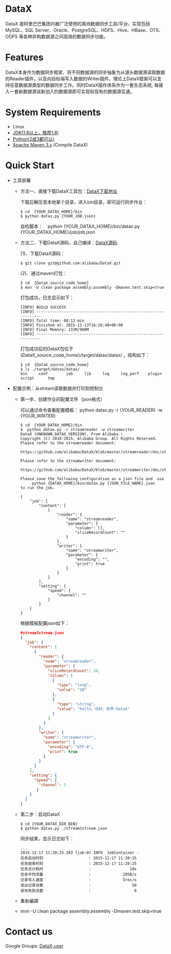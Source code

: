 # DataX

DataX 是阿里巴巴集团内被广泛使用的离线数据同步工具/平台，实现包括 MySQL、SQL Server、Oracle、PostgreSQL、HDFS、Hive、HBase、OTS、ODPS 等各种异构数据源之间高效的数据同步功能。

# Features

DataX本身作为数据同步框架，将不同数据源的同步抽象为从源头数据源读取数据的Reader插件，以及向目标端写入数据的Writer插件，理论上DataX框架可以支持任意数据源类型的数据同步工作。同时DataX插件体系作为一套生态系统, 每接入一套新数据源该新加入的数据源即可实现和现有的数据源互通。

# System Requirements

- Linux
- [JDK(1.8以上，推荐1.8) ](http://www.oracle.com/technetwork/cn/java/javase/downloads/index.html) 
- [Python(2或3都可以) ](https://www.python.org/downloads/)
- [Apache Maven 3.x](https://maven.apache.org/download.cgi) (Compile DataX)

# Quick Start

* 工具部署
  
  * 方法一、直接下载DataX工具包：[DataX下载地址](https://datax-opensource.oss-cn-hangzhou.aliyuncs.com/202309/datax.tar.gz)
    
    下载后解压至本地某个目录，进入bin目录，即可运行同步作业：
    
    ``` shell
    $ cd  {YOUR_DATAX_HOME}/bin
    $ python datax.py {YOUR_JOB.json}
    ```
    自检脚本：
    python {YOUR_DATAX_HOME}/bin/datax.py {YOUR_DATAX_HOME}/job/job.json
  * 方法二、下载DataX源码，自己编译：[DataX源码](https://github.com/alibaba/DataX)
    
    (1)、下载DataX源码：
    
    ``` shell
    $ git clone git@github.com:alibaba/DataX.git
    ```
    
    (2)、通过maven打包：
    
    ``` shell
    $ cd  {DataX_source_code_home}
    $ mvn -U clean package assembly:assembly -Dmaven.test.skip=true
    ```
    
    打包成功，日志显示如下：
    
    ``` 
    [INFO] BUILD SUCCESS
    [INFO] -----------------------------------------------------------------
    [INFO] Total time: 08:12 min
    [INFO] Finished at: 2015-12-13T16:26:48+08:00
    [INFO] Final Memory: 133M/960M
    [INFO] -----------------------------------------------------------------
    ```
    
    打包成功后的DataX包位于 {DataX_source_code_home}/target/datax/datax/ ，结构如下：
    
    ``` shell
    $ cd  {DataX_source_code_home}
    $ ls ./target/datax/datax/
    bin		conf		job		lib		log		log_perf	plugin		script		tmp
    ```


* 配置示例：从stream读取数据并打印到控制台
  
  * 第一步、创建作业的配置文件（json格式）
    
    可以通过命令查看配置模板： python datax.py -r {YOUR_READER} -w {YOUR_WRITER}
    
    ``` shell
    $ cd  {YOUR_DATAX_HOME}/bin
    $  python datax.py -r streamreader -w streamwriter
    DataX (UNKNOWN_DATAX_VERSION), From Alibaba !
    Copyright (C) 2010-2015, Alibaba Group. All Rights Reserved.
    Please refer to the streamreader document:
        https://github.com/alibaba/DataX/blob/master/streamreader/doc/streamreader.md 
    
    Please refer to the streamwriter document:
         https://github.com/alibaba/DataX/blob/master/streamwriter/doc/streamwriter.md 
     
    Please save the following configuration as a json file and  use
         python {DATAX_HOME}/bin/datax.py {JSON_FILE_NAME}.json 
    to run the job.
    
    {
        "job": {
            "content": [
                {
                    "reader": {
                        "name": "streamreader", 
                        "parameter": {
                            "column": [], 
                            "sliceRecordCount": ""
                        }
                    }, 
                    "writer": {
                        "name": "streamwriter", 
                        "parameter": {
                            "encoding": "", 
                            "print": true
                        }
                    }
                }
            ], 
            "setting": {
                "speed": {
                    "channel": ""
                }
            }
        }
    }
    ```
    
    根据模板配置json如下：
    
    ``` json
    #stream2stream.json
    {
      "job": {
        "content": [
          {
            "reader": {
              "name": "streamreader",
              "parameter": {
                "sliceRecordCount": 10,
                "column": [
                  {
                    "type": "long",
                    "value": "10"
                  },
                  {
                    "type": "string",
                    "value": "hello，你好，世界-DataX"
                  }
                ]
              }
            },
            "writer": {
              "name": "streamwriter",
              "parameter": {
                "encoding": "UTF-8",
                "print": true
              }
            }
          }
        ],
        "setting": {
          "speed": {
            "channel": 5
           }
        }
      }
    }
    ```
    
  * 第二步：启动DataX
    
    ``` shell
    $ cd {YOUR_DATAX_DIR_BIN}
    $ python datax.py ./stream2stream.json 
    ```
    
    同步结束，显示日志如下：
    
    ``` shell
    ...
    2015-12-17 11:20:25.263 [job-0] INFO  JobContainer - 
    任务启动时刻                    : 2015-12-17 11:20:15
    任务结束时刻                    : 2015-12-17 11:20:25
    任务总计耗时                    :                 10s
    任务平均流量                    :              205B/s
    记录写入速度                    :              5rec/s
    读出记录总数                    :                  50
    读写失败总数                    :                   0
    ```
    
  * 重新編譯
  * mvn -U clean package assembly:assembly -Dmaven.test.skip=true

# Contact us

Google Groups: [DataX-user](https://github.com/alibaba/DataX)




